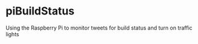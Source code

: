 piBuildStatus
=============

Using the Raspberry Pi to monitor tweets for build status and turn on traffic lights